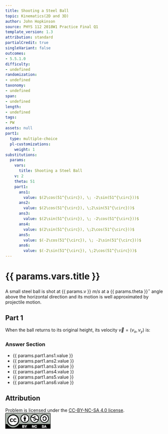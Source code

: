 ```yaml
---
title: Shooting a Steel Ball
topic: Kinematics(2D and 3D)
author: John Hopkinson
source: PHYS 112 2018W1 Practice Final Q1
template_version: 1.3
attribution: standard
partialCredit: true
singleVariant: false
outcomes:
- 5.5.1.0
difficulty:
- undefined
randomization:
- undefined
taxonomy:
- undefined
span:
- undefined
length:
- undefined
tags:
- PW
assets: null
part1:
  type: multiple-choice
  pl-customizations:
    weight: 1
substitutions:
  params:
    vars:
      title: Shooting a Steel Ball
    v: 2
    theta: 51
    part1:
      ans1:
        value: $(2\cos(51^{\circ}), \; -2\sin(51^{\circ}))$
      ans2:
        value: $(2\cos(51^{\circ}), \;2\sin(51^{\circ}))$
      ans3:
        value: $(2\sin(51^{\circ}), \; -2\cos(51^{\circ}))$
      ans4:
        value: $(2\sin(51^{\circ}), \;2\cos(51^{\circ}))$
      ans5:
        value: $(-2\cos(51^{\circ}), \; -2\sin(51^{\circ}))$
      ans6:
        value: $(-2\sin(51^{\circ}), \;2\cos(51^{\circ}))$
---
```

# {{ params.vars.title }}
A small steel ball is shot at {{ params.v }} $m/s$ at a {{ params.theta }}$^{\circ}$ angle above the horizontal direction and its motion is well approximated by projectile motion.

## Part 1

When the ball returns to its original height, its velocity $\overrightarrow{v} = (v_x, v_y)$ is:

### Answer Section

- {{ params.part1.ans1.value }}
- {{ params.part1.ans2.value }}
- {{ params.part1.ans3.value }}
- {{ params.part1.ans4.value }}
- {{ params.part1.ans5.value }}
- {{ params.part1.ans6.value }}

## Attribution

Problem is licensed under the [CC-BY-NC-SA 4.0 license](https://creativecommons.org/licenses/by-nc-sa/4.0/).<br> ![The Creative Commons 4.0 license requiring attribution-BY, non-commercial-NC, and share-alike-SA license.](https://raw.githubusercontent.com/firasm/bits/master/by-nc-sa.png)